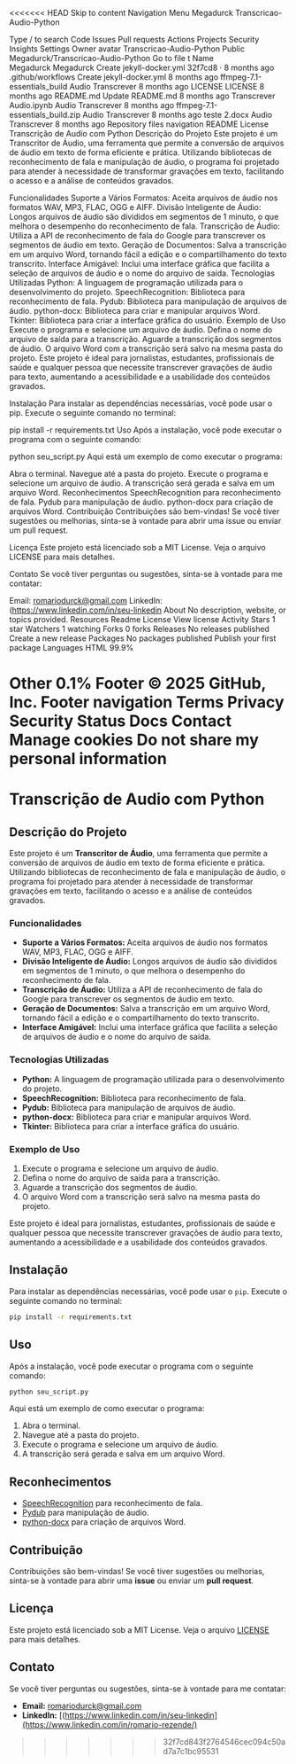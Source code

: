 <<<<<<< HEAD
Skip to content
Navigation Menu
Megadurck
Transcricao-Audio-Python

Type / to search
Code
Issues
Pull requests
Actions
Projects
Security
Insights
Settings
Owner avatar
Transcricao-Audio-Python
Public
Megadurck/Transcricao-Audio-Python
Go to file
t
Name		
Megadurck
Megadurck
Create jekyll-docker.yml
32f7cd8
 · 
8 months ago
.github/workflows
Create jekyll-docker.yml
8 months ago
ffmpeg-7.1-essentials_build
Audio Transcrever
8 months ago
LICENSE
LICENSE
8 months ago
README.md
Update README.md
8 months ago
Transcrever Audio.ipynb
Audio Transcrever
8 months ago
ffmpeg-7.1-essentials_build.zip
Audio Transcrever
8 months ago
teste 2.docx
Audio Transcrever
8 months ago
Repository files navigation
README
License
Transcrição de Audio com Python
Descrição do Projeto
Este projeto é um Transcritor de Áudio, uma ferramenta que permite a conversão de arquivos de áudio em texto de forma eficiente e prática. Utilizando bibliotecas de reconhecimento de fala e manipulação de áudio, o programa foi projetado para atender à necessidade de transformar gravações em texto, facilitando o acesso e a análise de conteúdos gravados.

Funcionalidades
Suporte a Vários Formatos: Aceita arquivos de áudio nos formatos WAV, MP3, FLAC, OGG e AIFF.
Divisão Inteligente de Áudio: Longos arquivos de áudio são divididos em segmentos de 1 minuto, o que melhora o desempenho do reconhecimento de fala.
Transcrição de Áudio: Utiliza a API de reconhecimento de fala do Google para transcrever os segmentos de áudio em texto.
Geração de Documentos: Salva a transcrição em um arquivo Word, tornando fácil a edição e o compartilhamento do texto transcrito.
Interface Amigável: Inclui uma interface gráfica que facilita a seleção de arquivos de áudio e o nome do arquivo de saída.
Tecnologias Utilizadas
Python: A linguagem de programação utilizada para o desenvolvimento do projeto.
SpeechRecognition: Biblioteca para reconhecimento de fala.
Pydub: Biblioteca para manipulação de arquivos de áudio.
python-docx: Biblioteca para criar e manipular arquivos Word.
Tkinter: Biblioteca para criar a interface gráfica do usuário.
Exemplo de Uso
Execute o programa e selecione um arquivo de áudio.
Defina o nome do arquivo de saída para a transcrição.
Aguarde a transcrição dos segmentos de áudio.
O arquivo Word com a transcrição será salvo na mesma pasta do projeto.
Este projeto é ideal para jornalistas, estudantes, profissionais de saúde e qualquer pessoa que necessite transcrever gravações de áudio para texto, aumentando a acessibilidade e a usabilidade dos conteúdos gravados.

Instalação
Para instalar as dependências necessárias, você pode usar o pip. Execute o seguinte comando no terminal:

pip install -r requirements.txt
Uso
Após a instalação, você pode executar o programa com o seguinte comando:

python seu_script.py
Aqui está um exemplo de como executar o programa:

Abra o terminal.
Navegue até a pasta do projeto.
Execute o programa e selecione um arquivo de áudio.
A transcrição será gerada e salva em um arquivo Word.
Reconhecimentos
SpeechRecognition para reconhecimento de fala.
Pydub para manipulação de áudio.
python-docx para criação de arquivos Word.
Contribuição
Contribuições são bem-vindas! Se você tiver sugestões ou melhorias, sinta-se à vontade para abrir uma issue ou enviar um pull request.

Licença
Este projeto está licenciado sob a MIT License. Veja o arquivo LICENSE para mais detalhes.

Contato
Se você tiver perguntas ou sugestões, sinta-se à vontade para me contatar:

Email: romariodurck@gmail.com
LinkedIn: (https://www.linkedin.com/in/seu-linkedin
About
No description, website, or topics provided.
Resources
 Readme
License
 View license
 Activity
Stars
 1 star
Watchers
 1 watching
Forks
 0 forks
Releases
No releases published
Create a new release
Packages
No packages published
Publish your first package
Languages
HTML
99.9%
 
Other
0.1%
Footer
© 2025 GitHub, Inc.
Footer navigation
Terms
Privacy
Security
Status
Docs
Contact
Manage cookies
Do not share my personal information
=======
# Transcrição de Audio com Python

## Descrição do Projeto

Este projeto é um **Transcritor de Áudio**, uma ferramenta que permite a conversão de arquivos de áudio em texto de forma eficiente e prática. Utilizando bibliotecas de reconhecimento de fala e manipulação de áudio, o programa foi projetado para atender à necessidade de transformar gravações em texto, facilitando o acesso e a análise de conteúdos gravados.

### Funcionalidades

- **Suporte a Vários Formatos:** Aceita arquivos de áudio nos formatos WAV, MP3, FLAC, OGG e AIFF.
- **Divisão Inteligente de Áudio:** Longos arquivos de áudio são divididos em segmentos de 1 minuto, o que melhora o desempenho do reconhecimento de fala.
- **Transcrição de Áudio:** Utiliza a API de reconhecimento de fala do Google para transcrever os segmentos de áudio em texto.
- **Geração de Documentos:** Salva a transcrição em um arquivo Word, tornando fácil a edição e o compartilhamento do texto transcrito.
- **Interface Amigável:** Inclui uma interface gráfica que facilita a seleção de arquivos de áudio e o nome do arquivo de saída.

### Tecnologias Utilizadas

- **Python:** A linguagem de programação utilizada para o desenvolvimento do projeto.
- **SpeechRecognition:** Biblioteca para reconhecimento de fala.
- **Pydub:** Biblioteca para manipulação de arquivos de áudio.
- **python-docx:** Biblioteca para criar e manipular arquivos Word.
- **Tkinter:** Biblioteca para criar a interface gráfica do usuário.

### Exemplo de Uso

1. Execute o programa e selecione um arquivo de áudio.
2. Defina o nome do arquivo de saída para a transcrição.
3. Aguarde a transcrição dos segmentos de áudio.
4. O arquivo Word com a transcrição será salvo na mesma pasta do projeto.

Este projeto é ideal para jornalistas, estudantes, profissionais de saúde e qualquer pessoa que necessite transcrever gravações de áudio para texto, aumentando a acessibilidade e a usabilidade dos conteúdos gravados.

## Instalação
Para instalar as dependências necessárias, você pode usar o `pip`. Execute o seguinte comando no terminal:

```bash
pip install -r requirements.txt
```
## Uso

Após a instalação, você pode executar o programa com o seguinte comando:

```bash
python seu_script.py
```
Aqui está um exemplo de como executar o programa:

1. Abra o terminal.
2. Navegue até a pasta do projeto.
3. Execute o programa e selecione um arquivo de áudio.
4. A transcrição será gerada e salva em um arquivo Word.

## Reconhecimentos

- [SpeechRecognition](https://pypi.org/project/SpeechRecognition/) para reconhecimento de fala.
- [Pydub](https://github.com/jiaaro/pydub) para manipulação de áudio.
- [python-docx](https://python-docx.readthedocs.io/en/latest/) para criação de arquivos Word.

## Contribuição

Contribuições são bem-vindas! Se você tiver sugestões ou melhorias, sinta-se à vontade para abrir uma **issue** ou enviar um **pull request**.

## Licença

Este projeto está licenciado sob a MIT License. Veja o arquivo [LICENSE](LICENSE) para mais detalhes.

## Contato

Se você tiver perguntas ou sugestões, sinta-se à vontade para me contatar:

- **Email:** romariodurck@gmail.com
- **LinkedIn:** [(https://www.linkedin.com/in/seu-linkedin](https://www.linkedin.com/in/romario-rezende/)
>>>>>>> 32f7cd843f2764546cec094c50ad7a7c1bc95531
